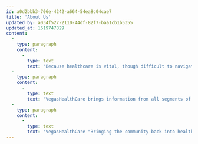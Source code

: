```yaml
---
id: a0d2bbb3-706e-4242-a664-54ea8c04cae7
title: 'About Us'
updated_by: a034f527-2110-44df-82f7-baa1cb1b5355
updated_at: 1619747829
content:
  -
    type: paragraph
    content:
      -
        type: text
        text: 'Because healthcare is vital, though difficult to navigate and confusing. . VegasHealthCare was created by a group of dedicated healthcare professionals with the mission of providing education, information, communication, and available resources to the general public. A one-stop portal for "all things medical" within the Las Vegas valley community. '
  -
    type: paragraph
    content:
      -
        type: text
        text: 'VegasHealthCare brings information from all segments of healthcare--from individual provider information to insurance information; social services to Medicare and more all into one easy to use forum. VegasHealthCare offers the opportunity to self-educate as well as ask questions of the experts and receive clear, detailed responses. VegasHealthCare connects people who are seeking services and match those needs with specific and appropriate providers. '
  -
    type: paragraph
    content:
      -
        type: text
        text: 'VegasHealthCare "Bringing the community back into healthcare."'
---
```

